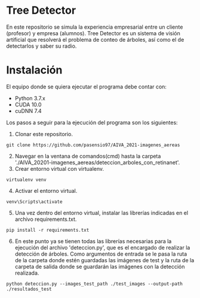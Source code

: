 # Tree Detector
En este repositorio se simula la experiencia empresarial entre un cliente (profesor) y empresa (alumnos).
Tree Detector es un sistema de visión artificial que resolverá el problema de conteo de árboles, así como el de detectarlos y saber su radio.

# Instalación
El equipo donde se quiera ejecutar el programa debe contar con:
* Python 3.7.x
* CUDA 10.0
* cuDNN 7.4

Los pasos a seguir para la ejecución del programa son los siguientes:
1. Clonar este repositorio.
~~~
git clone https://github.com/pasensio97/AIVA_2021-imagenes_aereas
~~~

2. Navegar en la ventana de comandos(cmd) hasta la carpeta './AIVA_20201-imagenes_aereas/deteccion_arboles_con_retinanet'.
3. Crear entorno virtual con virtualenv.
~~~
virtualenv venv
~~~
4. Activar el entorno virtual.
~~~
venv\Scripts\activate
~~~
5. Una vez dentro del entorno virtual, instalar las librerías indicadas en el archivo requirements.txt.
~~~
pip install -r requirements.txt
~~~
6. En este punto ya se tienen todas las librerías necesarias para la ejecución del archivo 'deteccion.py', que es el encargado de realizar la detección de árboles. Como argumentos de entrada se le pasa la ruta de la carpeta donde estén guardadas las imágenes de test y la ruta de la carpeta de salida donde se guardarán las imágenes con la detección realizada.
~~~
python deteccion.py --images_test_path ./test_images --output-path ./resultados_test
~~~
